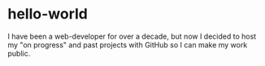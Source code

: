 # hello-world

I have been a web-developer for over a decade, but now I decided to host my "on progress" and past projects with GitHub so I can make my work public.
